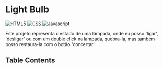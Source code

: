 <h1>Light Bulb</h1>

 ![HTML5](https://img.shields.io/badge/HTML5-E34F26?style=for-the-badge&logo=html5&logoColor=white)
 ![CSS](https://img.shields.io/badge/CSS3-1572B6?style=for-the-badge&logo=css3&logoColor=white)
 ![Javascript](https://img.shields.io/badge/JavaScript-F7DF1E.svg?style=for-the-badge&logo=JavaScript&logoColor=black)

<p>Este projeto representa o estado de uma lâmpada, onde eu posso 'ligar', 'desligar' ou com um double click na lampada, quebra-la, mas também posso restaura-la com o botão 'concertar'.</p>

<h2>Table Contents</h2>
 <ul>
   
 </ul> 
